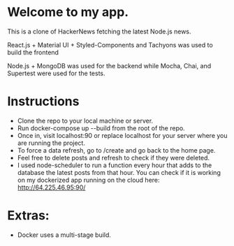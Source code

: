 # Welcome to my app.

This is a clone of HackerNews fetching the latest Node.js news.

React.js + Material UI + Styled-Components and Tachyons was used to build the 
frontend

Node.js + MongoDB was used for the backend while Mocha, Chai, and Supertest 
were used for the tests.

# Instructions

- Clone the repo to your local machine or server.
- Run docker-compose up --build from the root of the repo.
- Once in, visit localhost:90 or replace localhost for your server where you
are running the project.
- To force a data refresh, go to /create and go back to the home page.
- Feel free to delete posts and refresh to check if they were deleted.
- I used node-scheduler to run a function every hour that adds to the database
the latest posts from that hour. You can check if it is working on my dockerized
app running on the cloud here:
http://64.225.46.95:90/


# Extras:
- Docker uses a multi-stage build.